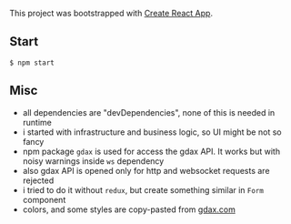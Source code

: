 This project was bootstrapped with [Create React App](https://github.com/facebookincubator/create-react-app).

## Start
`$ npm start`

## Misc
- all dependencies are "devDependencies", none of this is needed in runtime
- i started with infrastructure and business logic, so UI might be not so fancy
- npm package `gdax` is used for access the gdax API. It works but with noisy warnings inside `ws` dependency
- also gdax API is opened only for http and websocket requests are rejected
- i tried to do it without `redux`, but create something similar in `Form` component
- colors, and some styles are copy-pasted from [gdax.com](https://www.gdax.com)
